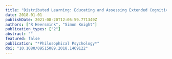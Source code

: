 ```yaml
---
title: "Distributed Learning: Educating and Assessing Extended Cognitive Systems"
date: 2018-01-01
publishDate: 2021-08-20T12:05:59.771349Z
authors: ["R Heersmink", "Simon Knight"]
publication_types: ["2"]
abstract: ""
featured: false
publication: "*Philosophical Psychology*"
doi: "10.1080/09515089.2018.1469122"
---
```


